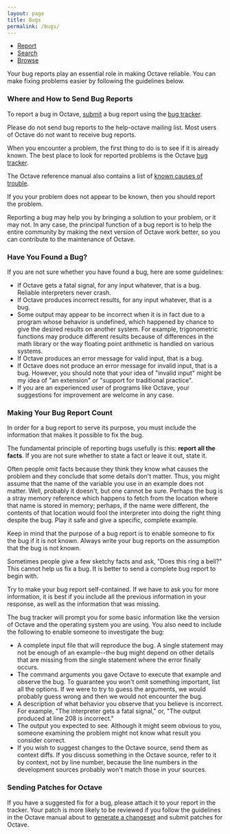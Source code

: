 ```yaml
---
layout: page
title: Bugs
permalink: /bugs/
---
```




<ul class="button-group">
  <li><a href="http://savannah.gnu.org/bugs/?func=additem&group=octave" class="button">Report</a></li>
  <li><a href="http://savannah.gnu.org/bugs/?func=search&group=octave" class="button">Search</a></li>
  <li><a href="http://savannah.gnu.org/bugs/?group=octave" class="button">Browse</a></li>
</ul>

Your bug reports play an essential role in making Octave reliable. You can make fixing problems easier by following the guidelines below.

### Where and How to Send Bug Reports

To report a bug in Octave, [submit](http://savannah.gnu.org/bugs/?func=additem&group=octave) a bug report using the [bug tracker](http://savannah.gnu.org/bugs/?group=octave).

<div class="panel">
Please do not send bug reports to the help-octave mailing list. Most users of Octave do not want to receive bug reports.
</div>

When you encounter a problem, the first thing to do is to see if it is already known. The best place to look for reported problems is the Octave [bug tracker](http://savannah.gnu.org/bugs/?group=octave).

The Octave reference manual also contains a list of [known causes of trouble](http://www.gnu.org/software/octave/doc/interpreter/Trouble.html#Trouble).

If you your problem does not appear to be known, then you should report the problem.

Reporting a bug may help you by bringing a solution to your problem, or it may not. In any case, the principal function of a bug report is to help the entire community by making the next version of Octave work better, so you can contribute to the maintenance of Octave.

### Have You Found a Bug?

If you are not sure whether you have found a bug, here are some guidelines:

- If Octave gets a fatal signal, for any input whatever, that is a bug. Reliable interpreters never crash.
- If Octave produces incorrect results, for any input whatever, that is a bug.
- Some output may appear to be incorrect when it is in fact due to a program whose behavior is undefined, which happened by chance to give the desired results on another system. For example, trigonometric functions may produce different results because of differences in the math library or the way floating point arithmetic is handled on various systems.
- If Octave produces an error message for valid input, that is a bug.
- If Octave does not produce an error message for invalid input, that is a bug. However, you should note that your idea of "invalid input" might be my idea of "an extension" or "support for traditional practice".
- If you are an experienced user of programs like Octave, your suggestions for improvement are welcome in any case.

### Making Your Bug Report Count

In order for a bug report to serve its purpose, you must include the information that makes it possible to fix the bug.

The fundamental principle of reporting bugs usefully is this: **report all the facts**. If you are not sure whether to state a fact or leave it out, state it.

Often people omit facts because they think they know what causes the problem and they conclude that some details don't matter. Thus, you might assume that the name of the variable you use in an example does not matter. Well, probably it doesn't, but one cannot be sure. Perhaps the bug is a stray memory reference which happens to fetch from the location where that name is stored in memory; perhaps, if the name were different, the contents of that location would fool the interpreter into doing the right thing despite the bug. Play it safe and give a specific, complete example.

Keep in mind that the purpose of a bug report is to enable someone to fix the bug if it is not known. Always write your bug reports on the assumption that the bug is not known.

Sometimes people give a few sketchy facts and ask, "Does this ring a bell?" This cannot help us fix a bug. It is better to send a complete bug report to begin with.

Try to make your bug report self-contained. If we have to ask you for more information, it is best if you include all the previous information in your response, as well as the information that was missing.

The bug tracker will prompt you for some basic information like the version of Octave and the operating system you are using. You also need to include the following to enable someone to investigate the bug:

- A complete input file that will reproduce the bug. A single statement may not be enough of an example--the bug might depend on other details that are missing from the single statement where the error finally occurs.
- The command arguments you gave Octave to execute that example and observe the bug. To guarantee you won't omit something important, list all the options. If we were to try to guess the arguments, we would probably guess wrong and then we would not encounter the bug.
- A description of what behavior you observe that you believe is incorrect. For example, "The interpreter gets a fatal signal," or, "The output produced at line 208 is incorrect."
- The output you expected to see. Although it might seem obvious to you, someone examining the problem might not know what result you consider correct.
- If you wish to suggest changes to the Octave source, send them as context diffs. If you discuss something in the Octave source, refer to it by context, not by line number, because the line numbers in the development sources probably won't match those in your sources.

### Sending Patches for Octave

If you have a suggested fix for a bug, please attach it to your report in the tracker. Your patch is more likely to be reviewed if you follow the guidelines in the Octave manual about to [generate a changeset](http://www.gnu.org/software/octave/doc/interpreter/Basics-of-Generating-a-Changeset.html#Basics-of-Generating-a-Changeset) and submit patches for Octave.

